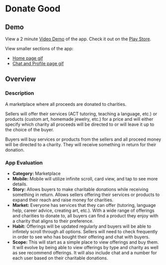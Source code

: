 # Donate Good

## Demo
View a 2 minute [Video Demo](https://youtu.be/ltUCjAmkABA) of the app. Check it out on the [Play Store](https://play.google.com/store/apps/details?id=com.ashleeProject.donategood&hl=en_US).

View smaller sections of the app:
- [Home page gif](./HomePage.gif)
- [Chat and Profile page gif](./ChatProfile.gif)


## Overview
### Description
A marketplace where all proceeds are donated to charities. 

Sellers will offer their services (ACT tutoring, teaching a language, etc.) or products (custom art, homemade jewelry, etc.) for a price and will either specify which charity all proceeds will be directed to or will leave it up to the choice of the buyer.

Buyers will buy services or products from the sellers and all proceed money will be directed to a charity. They will receive something in return for their donation.

### App Evaluation
- **Category:** Marketplace
- **Mobile:** Mobile will utilize infinite scroll, card view, and tap to see more details.
- **Story:** Allows buyers to make charitable donations while receiving something in return. Allows sellers offering their services or products to expand their reach and raise money for charities.
- **Market:** Everyone has services that they can offer (tutoring, language help, career advice, creating art, etc.). With a wide range of offerings and charities to donate to, all buyers can find a product they enjoy with a charity that aligns to their preference.
- **Habit:** Offerings will be updated regularly and buyers will be able to infintely scroll through all options. Sellers will need to check frequently in order to see who has bought their offering and chat with buyers.
- **Scope:** This will start as a simple place to view offerings and buy them. It will evolve by being able to view offerings by type and charity as well as see recommend offerings. It will also include chat and a number for each user based on their charitable donations.
